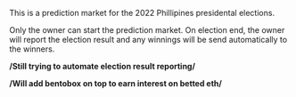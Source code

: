 This is a prediction market for the 2022 Phillipines presidental elections.


Only the owner can start the prediction market.
On election end, the owner will report the election result and any winnings will be send automatically to the winners.

**/Still trying to automate election result reporting/**

**/Will add bentobox on top to earn interest on betted eth/**
